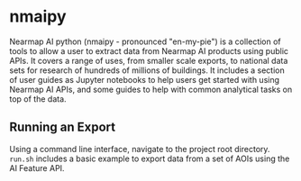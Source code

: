 # nmaipy
Nearmap AI python (nmaipy - pronounced "en-my-pie") is a collection of tools to allow a user to extract data from Nearmap AI products using public APIs. It covers a range of uses, from smaller scale exports, to national data sets for research of hundreds of millions of buildings. It includes a section of user guides as Jupyter notebooks to help users get started with using Nearmap AI APIs, and some guides to help with common analytical tasks on top of the data.

## Running an Export

Using a command line interface, navigate to the project root directory. `run.sh` includes a basic example to export data from a set of AOIs using the AI Feature API.